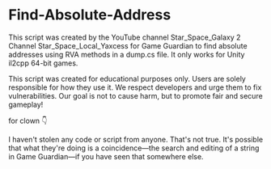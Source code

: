 # Find-Absolute-Address
This script was created by the YouTube channel Star_Space_Galaxy 2 Channel Star_Space_Local_Yaxcess for Game Guardian to find absolute addresses using RVA methods in a dump.cs file. It only works for Unity il2cpp 64-bit games.

This script was created for educational purposes only. Users are solely responsible for how they use it. We respect developers and urge them to fix vulnerabilities. Our goal is not to cause harm, but to promote fair and secure gameplay!

for clown 👇

I haven't stolen any code or script from anyone. That's not true. It's possible that what they're doing is a coincidence—the search and editing of a string in Game Guardian—if you have seen that somewhere else.
